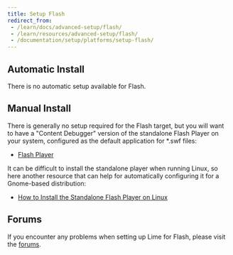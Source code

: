 ```yaml
---
title: Setup Flash
redirect_from:
 - /learn/docs/advanced-setup/flash/
 - /learn/resources/advanced-setup/flash/
 - /documentation/setup/platforms/setup-flash/
---
```


## Automatic Install

There is no automatic setup available for Flash.

## Manual Install

There is generally no setup required for the Flash target, but you will want to have a "Content Debugger" version of the standalone Flash Player on your system, configured as the default application for *.swf files:

 *  [Flash Player](http://www.adobe.com/support/flashplayer/downloads.html)

It can be difficult to install the standalone player when running Linux, so here another resource that can help for automatically configuring it for a Gnome-based distribution:

 * [How to Install the Standalone Flash Player on Linux](http://www.joshuagranick.com/blog/2012/04/25/how-to-install-the-standalone-flash-player-on-linux/)

## Forums

If you encounter any problems when setting up Lime for Flash, please visit the [forums](http://community.openfl.org/c/help).
